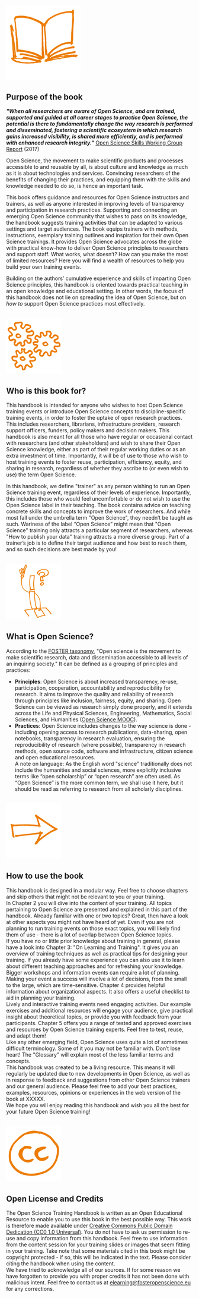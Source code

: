## <img src="/Images/Icons/book.png" width="200" height="200" />

## Purpose of the book

_**"When all researchers are aware of Open Science, and are trained, supported and guided at all career stages to practice Open Science, the potential is there to fundamentally change the way research is performed and disseminated, fostering a scientific ecosystem in which research gains increased visibility, is shared more efficiently, and is performed with enhanced research integrity."**_ [Open Science Skills Working Group Report](https://ec.europa.eu/research/openscience/pdf/os_skills_wgreport_final.pdf#view=fit&pagemode=none) \(2017\)

Open Science, the movement to make scientific products and processes accessible to and reusable by all, is about culture and knowledge as much as it is about technologies and services. Convincing researchers of the benefits of changing their practices, and equipping them with the skills and knowledge needed to do so, is hence an important task.

This book offers guidance and resources for Open Science instructors and trainers, as well as anyone interested in improving levels of transparency and participation in research practices. Supporting and connecting an emerging Open Science community that wishes to pass on its knowledge, the handbook suggests training activities that can be adapted to various settings and target audiences. The book equips trainers with methods, instructions, exemplary training outlines and inspiration for their own Open Science trainings. It provides Open Science advocates across the globe with practical know-how to deliver Open Science principles to researchers and support staff. What works, what doesn’t? How can you make the most of limited resources? Here you will find a wealth of resources to help you build your own training events.

Building on the authors’ cumulative experience and skills of imparting Open Science principles, this handbook is oriented towards practical teaching in an open knowledge and educational setting. In other words, the focus of this handbook does not lie on spreading the idea of Open Science, but on _how to_ support Open Science practices most effectively.

## <img src="/Images/Icons/gears.png" width="150" height="150" />

## Who is this book for?

This handbook is intended for anyone who wishes to host Open Science training events or introduce Open Science concepts to discipline-specific training events, in order to foster the uptake of open research practices. This includes researchers, librarians, infrastructure providers, research support officers, funders, policy makers and decision makers. This handbook is also meant for all those who have regular or occasional contact with researchers \(and other stakeholders\) and wish to share their Open Science knowledge, either as part of their regular working duties or as an extra investment of time. Importantly, it will be of use to those who wish to host training events to foster reuse, participation, efficiency, equity, and sharing in research, regardless of whether they ascribe to \(or even wish to use\) the term Open Science.

In this handbook, we define "trainer" as any person wishing to run an Open Science training event, regardless of their levels of experience. Importantly, this includes those who would feel uncomfortable or do not wish to use the Open Science label in their teaching. The book contains advice on teaching concrete skills and concepts to improve the work of researchers. And while most fall under the umbrella term "Open Science", they needn’t be taught as such. Wariness of the label “Open Science” might mean that "Open Science" training only attracts a particular segment of researchers, whereas "How to publish your data" training attracts a more diverse group. Part of a trainer’s job is to define their target audience and how best to reach them, and so such decisions are best made by you!

## <img src="/Images/Icons/questions.png" width="150" height="150" />

## What is Open Science?

According to the [FOSTER taxonomy](https://www.fosteropenscience.eu/taxonomy/term/7), "Open science is the movement to make scientific research, data and dissemination accessible to all levels of an inquiring society."  It can be defined as a grouping of principles and practices:

* **Principles**: Open Science is about increased transparency, re-use, participation, cooperation, accountability and reproducibility for research. It aims to improve the quality and reliability of research through principles like inclusion, fairness, equity, and sharing. Open Science can be viewed as research simply done properly, and it extends across the Life and Physical Sciences, Engineering, Mathematics, Social Sciences, and Humanities \([Open Science MOOC](https://docs.google.com/document/d/1KuTSECSYHXZmZX15GDjyD65pJ90eRMhHVEZ-1trsw30/edit?usp=sharing)\).
* **Practices**: Open Science includes changes to the way science is done - including opening access to research publications, data-sharing, open notebooks, transparency in research evaluation, ensuring the reproducibility of research \(where possible\), transparency in research methods, open source code, software and infrastructure, citizen science and open educational resources.  
  A note on language: As the English word "science" traditionally does not include the humanities and social sciences, more explicitly inclusive terms like “open scholarship” or “open research” are often used. As “Open Science” is the more common term, we shall use it here, but it should be read as referring to research from all scholarly disciplines.

## <img src="/Images/Icons/arrow.png" width="150" height="150" />

## How to use the book

This handbook is designed in a modular way. Feel free to choose chapters and skip others that might not be relevant to you or your training.  
  In Chapter 2 you will dive into the content of your training. All topics pertaining to Open Science are presented and explained in this part of the handbook. Already familiar with one or two topics? Great, then have a look at other aspects you might not have heard of yet. Even if you are not planning to run training events on those exact topics, you will likely find them of use - there is a lot of overlap between Open Science topics.  
  If you have no or little prior knowledge about training in general, please have a look into Chapter 3: "On Learning and Training". It gives you an overview of training techniques as well as practical tips for designing your training. If you already have some experience you can also use it to learn about different teaching approaches and for refreshing your knowledge.  
  Bigger workshops and information events can require a lot of planning. Making your event a success will involve a lot of decisions, from the small to the large, which are time-sensitive. Chapter 4 provides helpful information about organizational aspects. It also offers a useful checklist to aid in planning your training.  
  Lively and interactive training events need engaging activities. Our example exercises and additional resources will engage your audience, give practical insight about theoretical topics, or provide you with feedback from your participants. Chapter 5 offers you a range of tested and approved exercises and resources by Open Science training experts. Feel free to test, reuse, and adapt them!  
  Like any other emerging field, Open Science uses quite a lot of sometimes difficult terminology. Some of it you may not be familiar with. Don’t lose heart! The "Glossary" will explain most of the less familiar terms and concepts.  
  This handbook was created to be a living resource. This means it will regularly be updated due to new developments in Open Science, as well as in response to feedback and suggestions from other Open Science trainers and our general audience. Please feel free to add your best practices, examples, resources, opinions or experiences in the web version of the book at XXXXX.  
  We hope you will enjoy reading this handbook and wish you all the best for your future Open Science training!

## <img src="/Images/Icons/open_licenses.png" width="150" height="150" />

## Open License and Credits

The Open Science Training Handbook is written as an Open Educational Resource to enable you to use this book in the best possible way. This work is therefore made available under [Creative Commons Public Domain Dedication \(CC0 1.0 Universal\)](https://creativecommons.org/publicdomain/zero/1.0/). You do not have to ask us permission to re-use and copy information from this handbook. Feel free to use information from the content session for your training slides or images that seem fitting in your training. Take note that some materials cited in this book might be copyright protected - if so, this will be indicated in the text. Please consider citing the handbook when using the content.  
  We have tried to acknowledge all of our sources. If for some reason we have forgotten to provide you with proper credits it has not been done with malicious intent. Feel free to contact us at [elearning@fosteropenscience.eu](mailto:elearning@fosteropenscience.eu) for any corrections.


